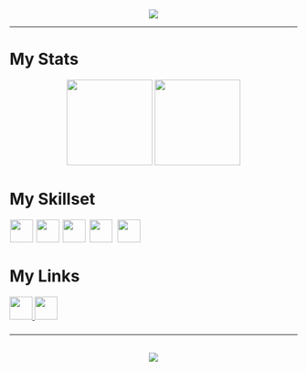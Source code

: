 <div align="center">
  <a href="https://git.io/typing-svg"><img src="https://readme-typing-svg.demolab.com?font=Montserrat&weight=600&size=24&duration=4000&pause=500&center=true&vCenter=true&lines=Christian+Santangelo;High+School+Student;Amateur+Web+Developer"></a>
</div><hr>

###

# My Stats
<div align="center">
  <img src="https://github-readme-stats.vercel.app/api?username=unbl0ck&hide_title=false&hide_rank=false&show_icons=true&include_all_commits=true&count_private=true&disable_animations=false&theme=react&locale=en&hide_border=false" height="150">
  <img src="https://streak-stats.demolab.com?user=unbl0ck&locale=en&mode=weekly&theme=react&hide_border=false&border_radius=5&date_format=M j[, Y]" height="150">
</div>

###

# My Skillset
<div>
  <img src="https://cdn.jsdelivr.net/gh/devicons/devicon/icons/html5/html5-original.svg" height="40" style="margin:0 1px;">
  <img src="https://cdn.jsdelivr.net/gh/devicons/devicon/icons/css3/css3-original.svg" height="40" style="margin:0 1px;">
  <img src="https://cdn.jsdelivr.net/gh/devicons/devicon/icons/python/python-original.svg" height="40" style="margin:0 1px;">
  <img src="https://cdn.jsdelivr.net/gh/devicons/devicon/icons/photoshop/photoshop-line.svg" height="40" style="margin:0 2px;">
  <img src="https://cdn.jsdelivr.net/gh/devicons/devicon/icons/premierepro/premierepro-original.svg" height="40" style="margin:0 3px;">
</div>

###

# My Links
<div>
  <a href="https://mail.google.com/mail/u/1/?view=cm&fs=1&to=christiansantangel@gmail.com&tf=1">
    <img src="https://img.shields.io/static/v1?message=Gmail&logo=gmail&label=&color=D14836&logoColor=white&labelColor=&style=for-the-badge" height="40">
  </a>
  <a href="https://t.me/IamChristianS">
    <img src="https://img.shields.io/static/v1?message=Telegram&logo=telegram&label=&color=2CA5E0&logoColor=white&labelColor=&style=for-the-badge" height="40">
  </a>
  <a href="" style="display:none;">
  <img src="https://img.shields.io/static/v1?message=Ko-fi&logo=ko-fi&label=&color=F16061&logoColor=white&labelColor=&style=for-the-badge" height="40">
  </a>
</div>

###

<hr><br>
<div align="center">
  <img src="https://readme-jokes.vercel.app/api?theme=react">
</div>
